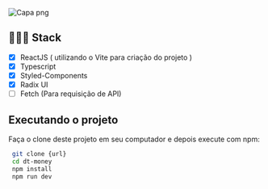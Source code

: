 ![Capa png](![image](https://user-images.githubusercontent.com/77641643/232164801-b1a2cee4-dec8-4066-adc9-d3d02d91ece4.png))

## 👨🏽‍💻 Stack

- [x] ReactJS ( utilizando o Vite para criação do projeto )
- [x] Typescript
- [x] Styled-Components
- [x] Radix UI
- [ ] Fetch (Para requisição de API)

## Executando o projeto

Faça o clone deste projeto em seu computador e depois execute com npm:

```bash
 git clone {url}
 cd dt-money
 npm install
 npm run dev
```
